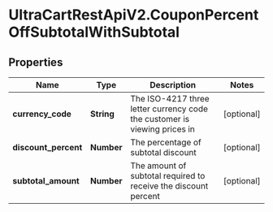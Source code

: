 # UltraCartRestApiV2.CouponPercentOffSubtotalWithSubtotal

## Properties

Name | Type | Description | Notes
------------ | ------------- | ------------- | -------------
**currency_code** | **String** | The ISO-4217 three letter currency code the customer is viewing prices in | [optional] 
**discount_percent** | **Number** | The percentage of subtotal discount | [optional] 
**subtotal_amount** | **Number** | The amount of subtotal required to receive the discount percent | [optional] 


